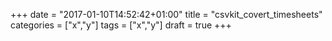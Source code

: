 +++
date = "2017-01-10T14:52:42+01:00"
title = "csvkit_covert_timesheets"
categories = ["x","y"]
tags = ["x","y"]
draft = true
+++

